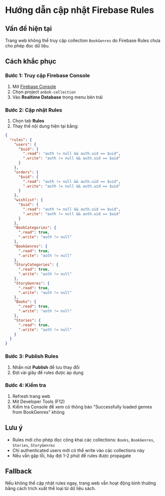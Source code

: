 # Hướng dẫn cập nhật Firebase Rules

## Vấn đề hiện tại
Trang web không thể truy cập collection `BookGenres` do Firebase Rules chưa cho phép đọc dữ liệu.

## Cách khắc phục

### Bước 1: Truy cập Firebase Console
1. Mở [Firebase Console](https://console.firebase.google.com/)
2. Chọn project `anbok-collection`
3. Vào **Realtime Database** trong menu bên trái

### Bước 2: Cập nhật Rules
1. Chọn tab **Rules**
2. Thay thế nội dung hiện tại bằng:

```json
{
  "rules": {
    "users": {
      "$uid": {
        ".read": "auth != null && auth.uid == $uid",
        ".write": "auth != null && auth.uid == $uid"
      }
    },
    "orders": {
      "$uid": {
        ".read": "auth != null && auth.uid == $uid",
        ".write": "auth != null && auth.uid == $uid"
      }
    },
    "wishlist": {
      "$uid": {
        ".read": "auth != null && auth.uid == $uid",
        ".write": "auth != null && auth.uid == $uid"
      }
    },
    "BookCategories": {
      ".read": true,
      ".write": "auth != null"
    },
    "BookGenres": {
      ".read": true,
      ".write": "auth != null"
    },
    "StoryCategories": {
      ".read": true,
      ".write": "auth != null"
    },
    "StoryGenres": {
      ".read": true,
      ".write": "auth != null"
    },
    "Books": {
      ".read": true,
      ".write": "auth != null"
    },
    "Stories": {
      ".read": true,
      ".write": "auth != null"
    }
  }
}
```

### Bước 3: Publish Rules
1. Nhấn nút **Publish** để lưu thay đổi
2. Đợi vài giây để rules được áp dụng

### Bước 4: Kiểm tra
1. Refresh trang web
2. Mở Developer Tools (F12)
3. Kiểm tra Console để xem có thông báo "Successfully loaded genres from BookGenres" không

## Lưu ý
- Rules mới cho phép đọc công khai các collections: `Books`, `BookGenres`, `Stories`, `StoryGenres`
- Chỉ authenticated users mới có thể write vào các collections này
- Nếu vẫn gặp lỗi, hãy đợi 1-2 phút để rules được propagate

## Fallback
Nếu không thể cập nhật rules ngay, trang web vẫn hoạt động bình thường bằng cách trích xuất thể loại từ dữ liệu sách. 